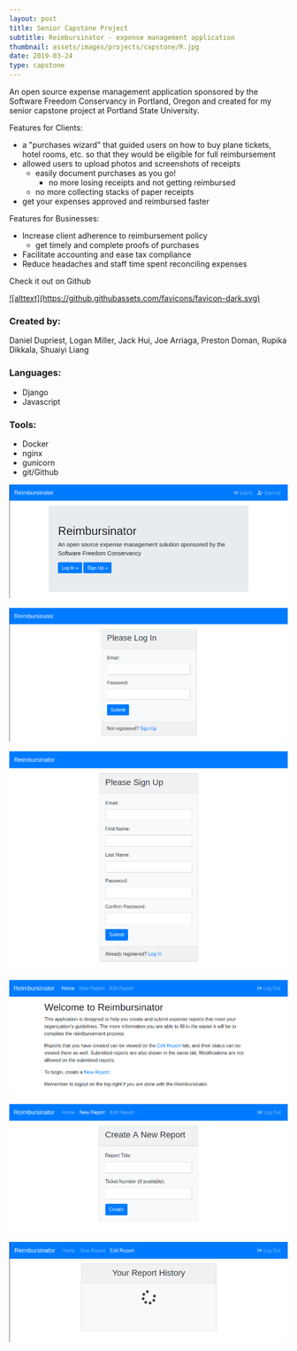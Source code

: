 ```yaml
---
layout: post
title: Senior Capstone Project
subtitle: Reimbursinator - expense management application
thumbnail: assets/images/projects/capstone/R.jpg
date: 2019-03-24
type: capstone
---
```


An open source expense management application sponsored by the Software Freedom
Conservancy in Portland, Oregon and created for my senior capstone project at
Portland State University.

Features for Clients:
- a "purchases wizard" that guided users on how to buy plane tickets,
hotel rooms, etc. so that they would be eligible for full reimbursement
- allowed users to upload photos and screenshots of receipts
  - easily document purchases as you go!
    - no more losing receipts and not getting reimbursed
  - no more collecting stacks of paper receipts
- get your expenses approved and reimbursed faster

Features for Businesses:
- Increase client adherence to reimbursement policy
  - get timely and complete proofs of purchases
- Facilitate accounting and ease tax compliance
- Reduce headaches and staff time spent reconciling expenses

Check it out on Github
<!-- [![alttext](https://github.githubassets.com/favicons/favicon-dark.svg)](https://github.com/conservancy/reimbursinator){:target="_blank"} -->
<a href="https://github.com/conservancy/reimbursinator" target="_blank">
  ![alttext](https://github.githubassets.com/favicons/favicon-dark.svg)
</a>

### Created by:
Daniel Dupriest, Logan Miller, Jack Hui, Joe Arriaga, Preston Doman, Rupika Dikkala,
Shuaiyi Liang

### Languages:
- Django
- Javascript

### Tools:
- Docker
- nginx
- gunicorn
- git/Github


![Landing Page](/assets/images/projects/capstone/1-splash.png)

![Login](/assets/images/projects/capstone/2-login.png)

![User Signup](/assets/images/projects/capstone/3-user-signup.png)

![Home](/assets/images/projects/capstone/4-home.png)

![New Report](/assets/images/projects/capstone/5-new-report.png)

![Edit Report History](/assets/images/projects/capstone/6-edit-report-history.png)
